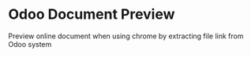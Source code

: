 # Odoo Document Preview
Preview online document when using chrome by extracting file link from Odoo system
